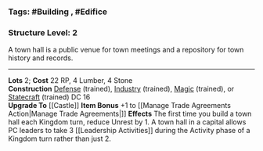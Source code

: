 ### Tags: #Building , #Edifice 
### Structure Level: 2

A town hall is a public venue for town meetings and a repository for town history and records.

---

**Lots** 2; **Cost** 22 RP, 4 Lumber, 4 Stone  
**Construction** [Defense](https://2e.aonprd.com/Skills.aspx?ID=21) (trained), [Industry](https://2e.aonprd.com/Skills.aspx?ID=25) (trained), [Magic](https://2e.aonprd.com/Skills.aspx?ID=27) (trained), or [Statecraft](https://2e.aonprd.com/Skills.aspx?ID=30) (trained) DC 16  
**Upgrade To** [[Castle]] 
**Item Bonus** +1 to [[Manage Trade Agreements Action|Manage Trade Agreements|]]
**Effects** The first time you build a town hall each Kingdom turn, reduce Unrest by 1. A town hall in a capital allows PC leaders to take 3 [[Leadership Activities]] during the Activity phase of a Kingdom turn rather than just 2.